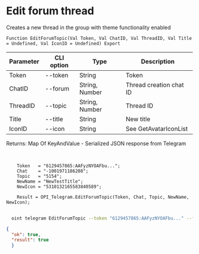﻿---
sidebar_position: 3
---

# Edit forum thread
 Creates a new thread in the group with theme functionality enabled



`Function EditForumTopic(Val Token, Val ChatID, Val ThreadID, Val Title = Undefined, Val IconID = Undefined) Export`

  | Parameter | CLI option | Type | Description |
  |-|-|-|-|
  | Token | --token | String | Token |
  | ChatID | --forum | String, Number | Thread creation chat ID |
  | ThreadID | --topic | String, Number | Thread ID |
  | Title | --title | String | New title |
  | IconID | --icon | String | See GetAvatarIconList |

  
  Returns:  Map Of KeyAndValue - Serialized JSON response from Telegram

<br/>




```bsl title="Code example"
    Token   = "6129457865:AAFyzNYOAFbu...";
    Chat    = "-1001971186208";
    Topic   = "5154";
    NewName = "NewTestTitle";
    NewIcon = "5310132165583840589";

    Result = OPI_Telegram.EditForumTopic(Token, Chat, Topic, NewName, NewIcon);
```



```sh title="CLI command example"
    
  oint telegram EditForumTopic --token "6129457865:AAFyzNYOAFbu..." --forum %forum% --topic %topic% --title %title% --icon %icon%

```

```json title="Result"
{
  "ok": true,
  "result": true
  }
```
